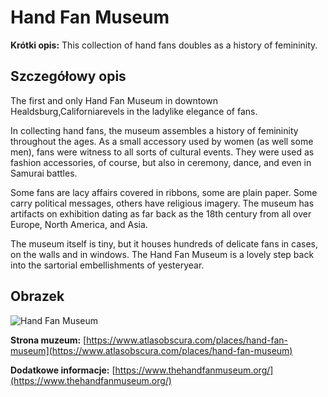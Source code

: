 # Hand Fan Museum

**Krótki opis:**
This collection of hand fans doubles as a history of femininity.

## Szczegółowy opis

The first and only Hand Fan Museum in downtown Healdsburg,Californiarevels in the ladylike elegance of fans.

In collecting hand fans, the museum assembles a history of femininity throughout the ages. As a small accessory used by women (as well some men), fans were witness to all sorts of cultural events. They were used as fashion accessories, of course, but also in ceremony, dance, and even in Samurai battles.

Some fans are lacy affairs covered in ribbons, some are plain paper. Some carry political messages, others have religious imagery. The museum has artifacts on exhibition dating as far back as the 18th century from all over Europe, North America, and Asia.

The museum itself is tiny, but it houses hundreds of delicate fans in cases, on the walls and in windows. The Hand Fan Museum is a lovely step back into the sartorial embellishments of yesteryear.

## Obrazek

![Hand Fan Museum](https://images.squarespace-cdn.com/content/v1/589e2ef8bebafb9bbf8ef23a/1489618105578-JX0YQZZALVCDAZ3DIJ80/image-asset.jpeg)

**Strona muzeum:** [https://www.atlasobscura.com/places/hand-fan-museum](https://www.atlasobscura.com/places/hand-fan-museum)

**Dodatkowe informacje:** [https://www.thehandfanmuseum.org/](https://www.thehandfanmuseum.org/)

